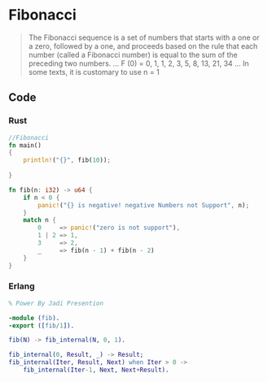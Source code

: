 # Fibonacci

> The Fibonacci sequence is a set of numbers that starts with a one or a zero, followed by a one, and proceeds based on the rule that each number (called a Fibonacci number) is equal to the sum of the preceding two numbers. ... F (0) = 0, 1, 1, 2, 3, 5, 8, 13, 21, 34 ... In some texts, it is customary to use n = 1

## Code

### Rust

```rust
//Fibonacci
fn main()
{
    println!("{}", fib(10));
    
}

fn fib(n: i32) -> u64 {
	if n < 0 {
		panic!("{} is negative! negative Numbers not Support", n);
	}
	match n {
		0     => panic!("zero is not support"),
		1 | 2 => 1,
		3     => 2,
		_     => fib(n - 1) + fib(n - 2)
	}
}

```

### Erlang

```erlang
% Power By Jadi Presention

-module (fib).
-export ([fib/1]).

fib(N) -> fib_internal(N, 0, 1).

fib_internal(0, Result, _) -> Result;
fib_internal(Iter, Result, Next) when Iter > 0 ->
    fib_internal(Iter-1, Next, Next+Result).
```
